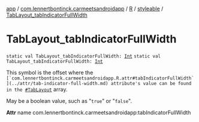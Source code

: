 [app](../../../index.md) / [com.lennertbontinck.carmeetsandroidapp](../../index.md) / [R](../index.md) / [styleable](index.md) / [TabLayout_tabIndicatorFullWidth](./-tab-layout_tab-indicator-full-width.md)

# TabLayout_tabIndicatorFullWidth

`static val TabLayout_tabIndicatorFullWidth: `[`Int`](https://kotlinlang.org/api/latest/jvm/stdlib/kotlin/-int/index.html)
`static val TabLayout_tabIndicatorFullWidth: `[`Int`](https://kotlinlang.org/api/latest/jvm/stdlib/kotlin/-int/index.html)

This symbol is the offset where the ``[`com.lennertbontinck.carmeetsandroidapp.R.attr#tabIndicatorFullWidth`](../attr/tab-indicator-full-width.md) attribute's value can be found in the ``[`#TabLayout`](-tab-layout.md) array.

May be a boolean value, such as "`true`" or "`false`".

**Attr**
name com.lennertbontinck.carmeetsandroidapp:tabIndicatorFullWidth

